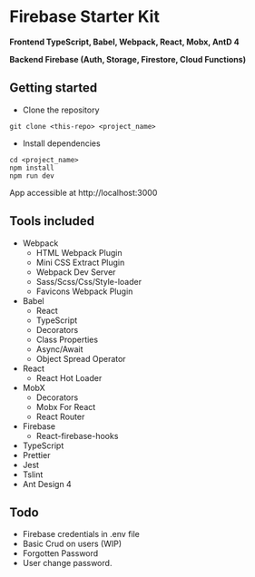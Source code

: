 # Firebase Starter Kit

**Frontend TypeScript, Babel, Webpack, React, Mobx, AntD 4**

**Backend Firebase (Auth, Storage, Firestore, Cloud Functions)**

## Getting started

-   Clone the repository

```
git clone <this-repo> <project_name>
```

-   Install dependencies

```
cd <project_name>
npm install
npm run dev
```

App accessible at http://localhost:3000

## Tools included

-   Webpack
    -   HTML Webpack Plugin
    -   Mini CSS Extract Plugin
    -   Webpack Dev Server
    -   Sass/Scss/Css/Style-loader
    -   Favicons Webpack Plugin
-   Babel
    -   React
    -   TypeScript
    -   Decorators
    -   Class Properties
    -   Async/Await
    -   Object Spread Operator
-   React
    -   React Hot Loader
-   MobX
    -   Decorators
    -   Mobx For React
    -   React Router
-   Firebase
    -   React-firebase-hooks
-   TypeScript
-   Prettier
-   Jest
-   Tslint
-   Ant Design 4

## Todo

-   Firebase credentials in .env file
-   Basic Crud on users (WIP)
-   Forgotten Password
-   User change password.
